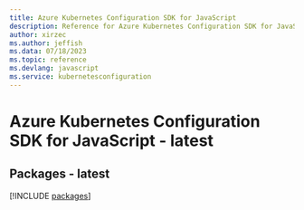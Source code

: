 ```yaml
---
title: Azure Kubernetes Configuration SDK for JavaScript
description: Reference for Azure Kubernetes Configuration SDK for JavaScript
author: xirzec
ms.author: jeffish
ms.data: 07/18/2023
ms.topic: reference
ms.devlang: javascript
ms.service: kubernetesconfiguration
---
```

# Azure Kubernetes Configuration SDK for JavaScript - latest
## Packages - latest
[!INCLUDE [packages](kubernetes-configuration-index.md)]
